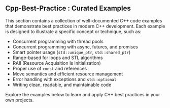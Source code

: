 ## Cpp-Best-Practice : Curated Examples

This section contains a collection of well-documented C++ code examples that demonstrate best practices in modern C++ development. Each example is designed to illustrate a specific concept or technique, such as:

- Concurrent programming with thread pools
- Concurrent programming with async, futures, and promises
- Smart pointer usage (`std::unique_ptr`, `std::shared_ptr`)
- Range-based for loops and STL algorithms
- RAII (Resource Acquisition Is Initialization)
- Proper use of `const` and references
- Move semantics and efficient resource management
- Error handling with exceptions and `std::optional`
- Writing clean, readable, and maintainable code

Explore the examples below to learn and apply C++ best practices in your own projects.
